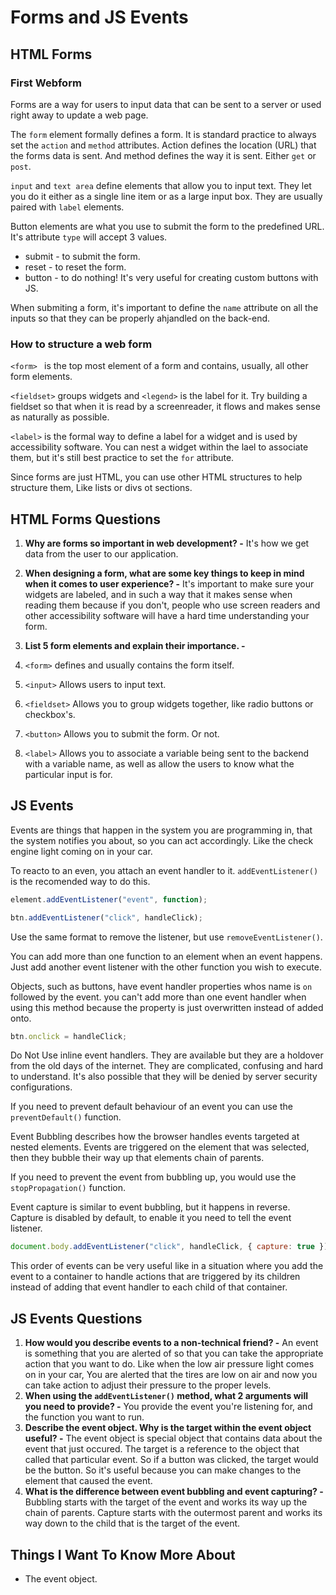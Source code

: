 # Forms and JS Events

## HTML Forms

### First Webform

Forms are a way for users to input data that can be sent to a server or used right away to update a web page.

The `form` element formally defines a form. It is standard practice to always set the `action` and `method` attributes. Action defines the location (URL) that the forms data is sent. And method defines the way it is sent. Either `get` or `post`.

`input` and `text area` define elements that allow you to input text. They let you do it either as a single line item or as a large input box. They are usually paired with `label` elements.

Button elements are what you use to submit the form to the predefined URL. It's attribute `type` will accept 3 values.

* submit - to submit the form.
* reset - to reset the form.
* button - to do nothing! It's very useful for creating custom buttons with JS.

When submiting a form, it's important to define the `name` attribute on all the inputs so that they can be properly ahjandled on the back-end.

### How to structure a web form

`<form> ` is the top most element of a form and contains, usually, all other form elements.

`<fieldset>` groups widgets and `<legend>` is the label for it. Try building a fieldset so that when it is read by a screenreader, it flows and makes sense as naturally as possible.

`<label>` is the formal way to define a label for a widget and is used by accessibility software. You can nest a widget within the lael to associate them, but it's still best practice to set the `for` attribute.

Since forms are just HTML, you can use other HTML structures to help structure them, Like lists or divs ot sections.

## HTML Forms Questions

1. **Why are forms so important in web development? -** It's how we get data from the user to our application.
2. **When designing a form, what are some key things to keep in mind when it comes to user experience? -** It's important to make sure your widgets are labeled, and in such a way that it makes sense when reading them because if you don't, people who use screen readers and other accessibility software will have a hard time understanding your form.
3. **List 5 form elements and explain their importance. -**

1. `<form>` defines and usually contains the form itself.
2. `<input>` Allows users to input text.
3. `<fieldset>` Allows you to group widgets together, like radio buttons or checkbox's.
4. `<button>` Allows you to submit the form. Or not.
5. `<label>` Allows you to associate a variable being sent to the backend with a variable name, as well as allow the users to know what the particular input is for.

## JS Events

Events are things that happen in the system you are programming in, that the system notifies you about, so you can act accordingly. Like the check engine light coming on in your car.

To reacto to an even, you attach an event handler to it. `addEventListener()` is the recomended way to do this.

```javascript
element.addEventListener("event", function);

btn.addEventListener("click", handleClick);
```

Use the same format to remove the listener, but use `removeEventListener()`.

You can add more than one function to an element when an event happens. Just add another event listener with the other function you wish to execute.

Objects, such as buttons, have event handler properties whos name is `on` followed by the event. you can't add more than one event handler when using this method because the property is just overwritten instead of added onto.

```javascript
btn.onclick = handleClick;
```

Do Not Use inline event handlers. They are available but they are a holdover from the old days of the internet. They are complicated, confusing and hard to understand. It's also possible that they will be denied by server security configurations.

If you need to prevent default behaviour of an event you can use the `preventDefault()` function.

Event Bubbling describes how the browser handles events targeted at nested elements. Events are triggered on the element that was selected, then they bubble their way up that elements chain of parents.

If you need to prevent the event from bubbling up, you would use the `stopPropagation()` function.

Event capture is similar to event bubbling, but it happens in reverse. Capture is disabled by default, to enable it you need to tell the event listener.

```javascript
document.body.addEventListener("click", handleClick, { capture: true });
```

This order of events can be very useful like in a situation where you add the event to a container to handle actions that are triggered by its children instead of adding that event handler to each child of that container.

## JS Events Questions

1. **How would you describe events to a non-technical friend? -** An event is something that you are alerted of so that you can take the appropriate action that you want to do. Like when the low air pressure light comes on in your car, You are alerted that the tires are low on air and now you can take action to adjust their pressure to the proper levels.
2. **When using the `addEventListener()` method, what 2 arguments will you need to provide? -** You provide the event you're listening for, and the function you want to run.
3. **Describe the event object. Why is the target within the event object useful? -** The event object is special object that contains data about the event that just occured. The target is a reference to the object that called that particular event. So if a button was clicked, the target would be the button. So it's useful because you can make changes to the element that caused the event.
4. **What is the difference between event bubbling and event capturing? -** Bubbling starts with the target of the event and works its way up the chain of parents. Capture starts with the outermost parent and works its way down to the child that is the target of the event.

## Things I Want To Know More About

* The event object.

